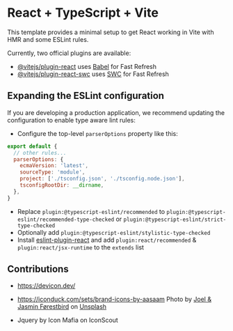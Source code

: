 # React + TypeScript + Vite

This template provides a minimal setup to get React working in Vite with HMR and some ESLint rules.

Currently, two official plugins are available:

- [@vitejs/plugin-react](https://github.com/vitejs/vite-plugin-react/blob/main/packages/plugin-react/README.md) uses [Babel](https://babeljs.io/) for Fast Refresh
- [@vitejs/plugin-react-swc](https://github.com/vitejs/vite-plugin-react-swc) uses [SWC](https://swc.rs/) for Fast Refresh

## Expanding the ESLint configuration

If you are developing a production application, we recommend updating the configuration to enable type aware lint rules:

- Configure the top-level `parserOptions` property like this:

```js
export default {
  // other rules...
  parserOptions: {
    ecmaVersion: 'latest',
    sourceType: 'module',
    project: ['./tsconfig.json', './tsconfig.node.json'],
    tsconfigRootDir: __dirname,
  },
}
```

- Replace `plugin:@typescript-eslint/recommended` to `plugin:@typescript-eslint/recommended-type-checked` or `plugin:@typescript-eslint/strict-type-checked`
- Optionally add `plugin:@typescript-eslint/stylistic-type-checked`
- Install [eslint-plugin-react](https://github.com/jsx-eslint/eslint-plugin-react) and add `plugin:react/recommended` & `plugin:react/jsx-runtime` to the `extends` list



## Contributions

- https://devicon.dev/
- https://iconduck.com/sets/brand-icons-by-aasaam
Photo by <a href="https://unsplash.com/@theforestbirds?utm_content=creditCopyText&utm_medium=referral&utm_source=unsplash">Joel & Jasmin Førestbird</a> on <a href="https://unsplash.com/photos/photo-of-brown-wood-slab-xzPMUMDDsfk?utm_content=creditCopyText&utm_medium=referral&utm_source=unsplash">Unsplash</a>
  
- Jquery by Icon Mafia on IconScout